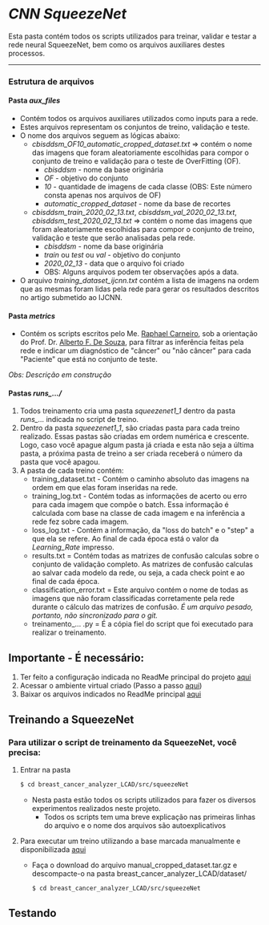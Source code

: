 # _CNN SqueezeNet_
Esta pasta contém todos os scripts utilizados para treinar, validar e testar a rede neural SqueezeNet, bem como os arquivos auxiliares destes processos. 

--- 

### Estrutura de arquivos
#### Pasta *aux_files*
- Contém todos os arquivos auxiliares utilizados como inputs para a rede.
- Estes arquivos representam os conjuntos de treino, validação e teste.
- O nome dos arquivos seguem as lógicas abaixo:
  - *cbisddsm_OF10_automatic_cropped_dataset.txt* => contém o nome das imagens que foram aleatoriamente escolhidas para compor o conjunto de treino e validação para o teste de OverFitting (OF). 
    - *cbisddsm* - nome da base originária
    - *OF* - objetivo do conjunto 
    - *10* - quantidade de imagens de cada classe (OBS: Este número consta apenas nos arquivos de OF)
    - *automatic_cropped_dataset* - nome da base de recortes
  - *cbisddsm_train_2020_02_13.txt*, *cbisddsm_val_2020_02_13.txt*, *cbisddsm_test_2020_02_13.txt* => contém o nome das imagens que foram aleatoriamente escolhidas para compor o conjunto de treino, validação e teste que serão analisadas pela rede. 
    - *cbisddsm* - nome da base originária
    - *train* ou *test* ou *val* - objetivo do conjunto 
    - *2020_02_13* - data que o arquivo foi criado
    - OBS: Alguns arquivos podem ter observações após a data.
- O arquivo *training_dataset_ijcnn.txt* contém a lista de imagens na ordem que as mesmas foram lidas pela rede para gerar os resultados descritos no artigo submetido ao IJCNN.

#### Pasta *metrics*
- Contém os scripts escritos pelo Me. [Raphael Carneiro](carneiro.raphael@lcad.inf.ufes.br), sob a orientação do Prof. Dr. [Alberto F. De Souza](alberto@lcad.inf.ufes.br), para filtrar as inferência feitas pela rede e indicar um diagnóstico de "câncer" ou "não câncer" para cada "Paciente" que está no conjunto de teste.

*Obs: Descrição em construção*

#### Pastas *runs_.../*
1. Todos treinamento cria uma pasta *squeezenet1_1* dentro da pasta *runs_...* indicada no script de treino.
2. Dentro da pasta *squeezenet1_1*, são criadas pasta para cada treino realizado. Essas pastas são criadas em ordem numérica e crescente. Logo, caso você apague algum pasta já criada e esta não seja a última pasta, a próxima pasta de treino a ser criada receberá o número da pasta que você apagou. 
3. A pasta de cada treino contém:
   - training_dataset.txt - Contém o caminho absoluto das imagens na ordem em que elas foram inseridas na rede. 
   - training_log.txt - Contém todas as informações de acerto ou erro para cada imagem que compõe o batch. Essa informação é calculada com base na classe de cada imagem e na inferência a rede fez sobre cada imagem.
   - loss_log.txt - Contém a informação, da "loss do batch" e o "step" a que ela se refere. Ao final de cada época está o valor da *Learning_Rate* impresso.
   - results.txt = Contém todas as matrizes de confusão calculas sobre o conjunto de validação completo. As matrizes de confusão calculas ao salvar cada modelo da rede, ou seja, a cada check point e ao final de cada época. 
   - classification_error.txt = Este arquivo contém o nome de todas as imagens que não foram classificadas corretamente pela rede durante o cálculo das matrizes de confusão. *É um arquivo pesado, portanto, não sincronizado para o git.*
   - treinamento_... .py = É a cópia fiel do script que foi executado para realizar o treinamento.






## Importante - É necessário:

1. Ter feito a configuração indicada no ReadMe principal do projeto [aqui](https://github.com/LCAD-UFES/breast_cancer_analyzer_LCAD)
2. Acessar o ambiente virtual criado (Passo a passo [aqui](https://github.com/LCAD-UFES/breast_cancer_analyzer_LCAD))
3. Baixar os arquivos indicados no ReadMe principal [aqui](https://github.com/LCAD-UFES/breast_cancer_analyzer_LCAD)


## Treinando a SqueezeNet



### Para utilizar o script de treinamento da SqueezeNet, você precisa:

1. Entrar na pasta
   ```bash
   $ cd breast_cancer_analyzer_LCAD/src/squeezeNet
   ```
   - Nesta pasta estão todos os scripts utilizados para fazer os diversos experimentos realizados neste projeto.
     - Todos os scripts tem uma breve explicação nas primeiras linhas do arquivo e o nome dos arquivos são autoexplicativos

4. Para executar um treino utilizando a base marcada manualmente e disponibilizada [aqui](https://drive.google.com/open?id=1X6eZ8hrxsR7oPwYK5iiHx_21aPIRQv77)
   - Faça o download do arquivo manual_cropped_dataset.tar.gz e descompacte-o na pasta breast_cancer_analyzer_LCAD/dataset/

     ```bash
     $ cd breast_cancer_analyzer_LCAD/src/squeezeNet
     ```

	 








## Testando 